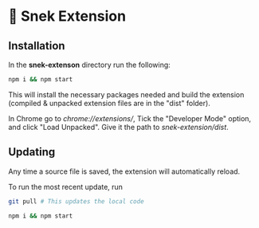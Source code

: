 # :snake: Snek Extension

## Installation

In the **snek-extenson** directory run the following:

```bash
npm i && npm start
```

This will install the necessary packages needed and build the extension (compiled & unpacked extension files are in the "dist" folder).

In Chrome go to _chrome://extensions/_, Tick the "Developer Mode" option, and click "Load Unpacked". Give it the
path to _snek-extension/dist_.

## Updating

Any time a source file is saved, the extension will automatically reload.

To run the most recent update, run

```bash
git pull # This updates the local code

npm i && npm start
```
